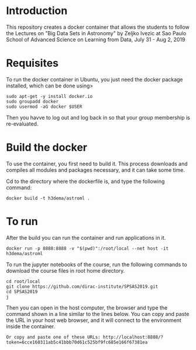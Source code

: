 # Introduction

This repository creates a docker container that allows the students to follow the Lectures on "Big Data Sets in Astronomy" by Zeljko Ivezic at Sao Paulo School of Advanced Science on Learning from Data, July 31 - Aug 2, 2019



# Requisites

To run the docker container in Ubuntu, you just need the docker package installed, which can be done using>

```
sudo apt-get -y install docker.io
sudo groupadd docker
sudo usermod -aG docker $USER
```

Then you havve to log out and log back in so that your group membership is re-evaluated.



# Build the docker

To use the container, you first need to build it.
This process downloads and compiles all modules and packages necessary, and it can take some time.

Cd to the directory where the dockerfile is, and type the following command:

```
docker build -t h3dema/astroml .
```


# To run

After the build you can run the container and run applications in it.


```
docker run -p 8888:8888 -v "$(pwd)":/root/local --net host -it h3dema/astroml
```

To run the jupyter notebooks of the course, run the following commands
to download the course files in root home directory.

```
cd root/local
git clone https://github.com/dirac-institute/SPSAS2019.git
cd SPSAS2019
j
```

Then you can open in the host computer, the browser and type the command shown in a line similar to the lines below. You can copy and paste the URL in your host web browser, and it will connect to the environment inside the container.

`
Or copy and paste one of these URLs:
        http://localhost:8888/?token=6cce160311ab5c41bbb70d61c525bf9fc685e166f67381ea
`
